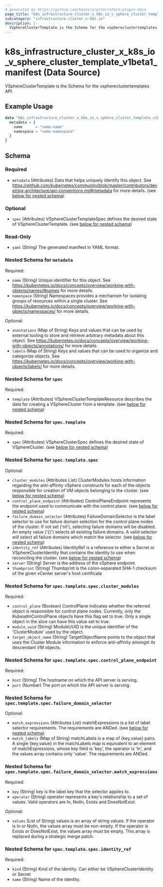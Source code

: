 ```yaml
---
# generated by https://github.com/hashicorp/terraform-plugin-docs
page_title: "k8s_infrastructure_cluster_x_k8s_io_v_sphere_cluster_template_v1beta1_manifest Data Source - terraform-provider-k8s"
subcategory: "infrastructure.cluster.x-k8s.io"
description: |-
  VSphereClusterTemplate is the Schema for the vsphereclustertemplates API.
---
```


# k8s_infrastructure_cluster_x_k8s_io_v_sphere_cluster_template_v1beta1_manifest (Data Source)

VSphereClusterTemplate is the Schema for the vsphereclustertemplates API.

## Example Usage

```terraform
data "k8s_infrastructure_cluster_x_k8s_io_v_sphere_cluster_template_v1beta1_manifest" "example" {
  metadata = {
    name      = "some-name"
    namespace = "some-namespace"
  }
}
```

<!-- schema generated by tfplugindocs -->
## Schema

### Required

- `metadata` (Attributes) Data that helps uniquely identify this object. See https://github.com/kubernetes/community/blob/master/contributors/devel/sig-architecture/api-conventions.md#metadata for more details. (see [below for nested schema](#nestedatt--metadata))

### Optional

- `spec` (Attributes) VSphereClusterTemplateSpec defines the desired state of VSphereClusterTemplate. (see [below for nested schema](#nestedatt--spec))

### Read-Only

- `yaml` (String) The generated manifest in YAML format.

<a id="nestedatt--metadata"></a>
### Nested Schema for `metadata`

Required:

- `name` (String) Unique identifier for this object. See https://kubernetes.io/docs/concepts/overview/working-with-objects/names/#names for more details.
- `namespace` (String) Namespaces provides a mechanism for isolating groups of resources within a single cluster. See https://kubernetes.io/docs/concepts/overview/working-with-objects/namespaces/ for more details.

Optional:

- `annotations` (Map of String) Keys and values that can be used by external tooling to store and retrieve arbitrary metadata about this object. See https://kubernetes.io/docs/concepts/overview/working-with-objects/annotations/ for more details.
- `labels` (Map of String) Keys and values that can be used to organize and categorize objects. See https://kubernetes.io/docs/concepts/overview/working-with-objects/labels/ for more details.


<a id="nestedatt--spec"></a>
### Nested Schema for `spec`

Required:

- `template` (Attributes) VSphereClusterTemplateResource describes the data for creating a VSphereCluster from a template. (see [below for nested schema](#nestedatt--spec--template))

<a id="nestedatt--spec--template"></a>
### Nested Schema for `spec.template`

Required:

- `spec` (Attributes) VSphereClusterSpec defines the desired state of VSphereCluster. (see [below for nested schema](#nestedatt--spec--template--spec))

<a id="nestedatt--spec--template--spec"></a>
### Nested Schema for `spec.template.spec`

Optional:

- `cluster_modules` (Attributes List) ClusterModules hosts information regarding the anti-affinity vSphere constructs for each of the objects responsible for creation of VM objects belonging to the cluster. (see [below for nested schema](#nestedatt--spec--template--spec--cluster_modules))
- `control_plane_endpoint` (Attributes) ControlPlaneEndpoint represents the endpoint used to communicate with the control plane. (see [below for nested schema](#nestedatt--spec--template--spec--control_plane_endpoint))
- `failure_domain_selector` (Attributes) FailureDomainSelector is the label selector to use for failure domain selection for the control plane nodes of the cluster. If not set ('nil'), selecting failure domains will be disabled. An empty value ('{}') selects all existing failure domains. A valid selector will select all failure domains which match the selector. (see [below for nested schema](#nestedatt--spec--template--spec--failure_domain_selector))
- `identity_ref` (Attributes) IdentityRef is a reference to either a Secret or VSphereClusterIdentity that contains the identity to use when reconciling the cluster. (see [below for nested schema](#nestedatt--spec--template--spec--identity_ref))
- `server` (String) Server is the address of the vSphere endpoint.
- `thumbprint` (String) Thumbprint is the colon-separated SHA-1 checksum of the given vCenter server's host certificate

<a id="nestedatt--spec--template--spec--cluster_modules"></a>
### Nested Schema for `spec.template.spec.cluster_modules`

Required:

- `control_plane` (Boolean) ControlPlane indicates whether the referred object is responsible for control plane nodes. Currently, only the KubeadmControlPlane objects have this flag set to true. Only a single object in the slice can have this value set to true.
- `module_uuid` (String) ModuleUUID is the unique identifier of the 'ClusterModule' used by the object.
- `target_object_name` (String) TargetObjectName points to the object that uses the Cluster Module information to enforce anti-affinity amongst its descendant VM objects.


<a id="nestedatt--spec--template--spec--control_plane_endpoint"></a>
### Nested Schema for `spec.template.spec.control_plane_endpoint`

Required:

- `host` (String) The hostname on which the API server is serving.
- `port` (Number) The port on which the API server is serving.


<a id="nestedatt--spec--template--spec--failure_domain_selector"></a>
### Nested Schema for `spec.template.spec.failure_domain_selector`

Optional:

- `match_expressions` (Attributes List) matchExpressions is a list of label selector requirements. The requirements are ANDed. (see [below for nested schema](#nestedatt--spec--template--spec--failure_domain_selector--match_expressions))
- `match_labels` (Map of String) matchLabels is a map of {key,value} pairs. A single {key,value} in the matchLabels map is equivalent to an element of matchExpressions, whose key field is 'key', the operator is 'In', and the values array contains only 'value'. The requirements are ANDed.

<a id="nestedatt--spec--template--spec--failure_domain_selector--match_expressions"></a>
### Nested Schema for `spec.template.spec.failure_domain_selector.match_expressions`

Required:

- `key` (String) key is the label key that the selector applies to.
- `operator` (String) operator represents a key's relationship to a set of values. Valid operators are In, NotIn, Exists and DoesNotExist.

Optional:

- `values` (List of String) values is an array of string values. If the operator is In or NotIn, the values array must be non-empty. If the operator is Exists or DoesNotExist, the values array must be empty. This array is replaced during a strategic merge patch.



<a id="nestedatt--spec--template--spec--identity_ref"></a>
### Nested Schema for `spec.template.spec.identity_ref`

Required:

- `kind` (String) Kind of the identity. Can either be VSphereClusterIdentity or Secret
- `name` (String) Name of the identity.
